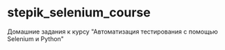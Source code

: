 # stepik_selenium_course
Домашние задания к курсу "Автоматизация тестирования с помощью Selenium и Python"
